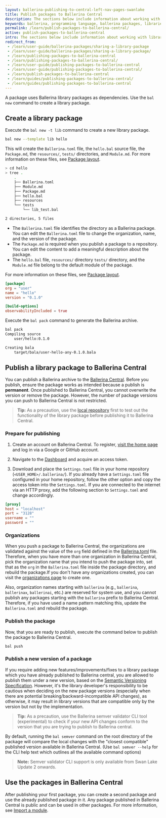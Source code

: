 ```yaml
---
layout: ballerina-publishing-to-central-left-nav-pages-swanlake
title: Publish packages to Ballerina Central
description: The sections below include information about working with library packages.
keywords: ballerina, programming language, ballerina packages, libraries, publishing packages
permalink: /learn/publish-packages-to-ballerina-central/
active: publish-packages-to-ballerina-central
intro: The sections below include information about working with library packages.
redirect_from:
 - /learn/user-guide/ballerina-packages/sharing-a-library-package
 - /learn/user-guide/ballerina-packages/sharing-a-library-package/
 - /learn/publishing-packages-to-ballerina-central
 - /learn/publishing-packages-to-ballerina-central/
 - /learn/user-guide/publishing-packages-to-ballerina-central
 - /learn/user-guide/publishing-packages-to-ballerina-central/
 - /learn/publish-packages-to-ballerina-central
 - /learn/guides/publishing-packages-to-ballerina-central/
 - /learn/guides/publishing-packages-to-ballerina-central
---
```


A package uses Ballerina library packages as dependencies. Use the `bal new` command to create a library package.

## Create a library package

Execute the `bal new -t lib` command to create a new library package.

```bash
bal new --template lib hello
```

This will create the `Ballerina.toml` file, the `hello.bal` source file, the `Package.md`, the `resources/`, `tests/` directories, and `Module.md`.
 For more information on these files, see [Package layout](/learn/package-references/#package-layout).

```bash
> cd hello
> tree .
    .
    ├── Ballerina.toml
    ├── Module.md
    ├── Package.md
    ├── hello.bal
    ├── resources
    └── tests
        └── lib_test.bal

2 directories, 5 files
```

* The `Ballerina.toml` file identifies the directory as a Ballerina package. You can edit the `Ballerina.toml` file to change the organization, name, and the version of the package. 
* The `Package.md` is required when you publish a package to a repository. You can edit the content to add a meaningful description about the package.
* The `hello.bal` file, `resources/` directory `tests/` directory, and the `Module.md` file belong to the default module of the package. 
 
For more information on these files, see [Package layout](/learn/package-references/#package-layout).

```toml
[package]
org = "user"
name = "hello"
version = "0.1.0"

[build-options]
observabilityIncluded = true
```

Execute the `bal pack` command to generate the Ballerina archive.

```bash
bal pack
Compiling source
	user/hello:0.1.0

Creating bala
	target/bala/user-hello-any-0.1.0.bala
```

## Publish a library package to Ballerina Central

You can publish a Ballerina archive to the [Ballerina Central](https://central.ballerina.io/).
Before you publish, ensure the package works as intended because a publish is **permanent**. Once published to Ballerina Central, you cannot overwrite the version or remove the package. However, the number of package versions you can push to Ballerina Central is not restricted.

>**Tip:** As a precaution, use the [local repository](/learn/manage-dependencies/#use-dependencies-from-the-local-repository) first to test out the functionality of the library package before publishing it to Ballerina Central.


### Prepare for publishing

1. Create an account on Ballerina Central. To register, [visit the home page](https://central.ballerina.io) and log in via a Google or GitHub account.

2. Navigate to the [Dashboard](https://central.ballerina.io/dashboard?tab=token) and acquire an access token.

3. Download and place the `Settings.toml` file in your home repository (`<USER_HOME>/.ballerina/`). If you already have a `Settings.toml` file configured in your home repository, follow the other option and copy the access token into the `Settings.toml`. 
   If you are connected to the internet via an HTTP proxy, add the following section to `Settings.toml` and change accordingly.

```toml
[proxy]
host = "localhost"
port = "3128"
username = ""
password = ""
```

### Organizations

When you push a package to Ballerina Central, the organizations are validated against the value of the `org` field defined in the [Ballerina.toml](/learn/package-references/#the-ballerinatoml-file) file. Therefore, when you have more than one organization in Ballerina Central, pick the organization name that you intend to push the package into, set that as the `org` in the `Ballerina.toml` file inside the package directory, and rebuild the package.If you don't have any organizations created, you can visit the [organizations page](https://central.ballerina.io/dashboard?tab=organizations) to create one.

Also, organization names starting with `ballerina` (e.g., `ballerina`, `ballerinax`, `ballerinai`, etc.) are reserved for system use, and you cannot publish any packages starting with the `ballerina` prefix to Ballerina Central. Therefore, if you have used a name pattern matching this, update the `Ballerina.toml` and rebuild the package.

### Publish the package

Now, that you are ready to publish, execute the command below to publish the package to Ballerina Central.

```bash
bal push
```

### Publish a new version of a package
If you require adding new features/improvements/fixes to a library package which you have already published to Ballerina central, 
you are allowed to publish them under a new version, based on the [Semantic Versioning Specification](https://semver.org/).
However, it's the library developer's responsibility to be cautious when deciding on the new package versions
(especially when there are potential breaking/backward-incompatible API changes), as otherwise, it may result in library
versions that are compatible only by the version but not by the implementation.

>**Tip:** As a precaution, use the Ballerina semver validator CLI tool (experimental) to check if your new API changes
conform to the version that you are trying to publish to Ballerina central.

By default, running the `bal semver` command on the root directory of the package will compare the local changes with the 
"closest compatible" published version available in Ballerina Central. 
(Use `bal semver --help` for the CLI help text which outlines all the available command options)

> **Note:** Semver validator CLI support is only available from Swan Lake Update 2 onwards.

## Use the packages in Ballerina Central

After publishing your first package, you can create a second package and use the already published package in it.
Any package published in Ballerina Central is public and can be used in other packages.
 For more information, see [Import a module](/learn/manage-dependencies/#import-a-module).
